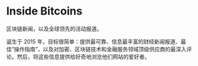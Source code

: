 # Inside Bitcoins

区块链新闻，以及全球领先的活动报道。

诞生于 2015 年，目标很简单：提供最可靠、信息最丰富的财经新闻报道、最佳“操作指南”，以及对加密、区块链技术和金融服务领域顶级供应商的最深入评论。然后，将这些信息提供给好奇地浏览他们网站的爱好者。
